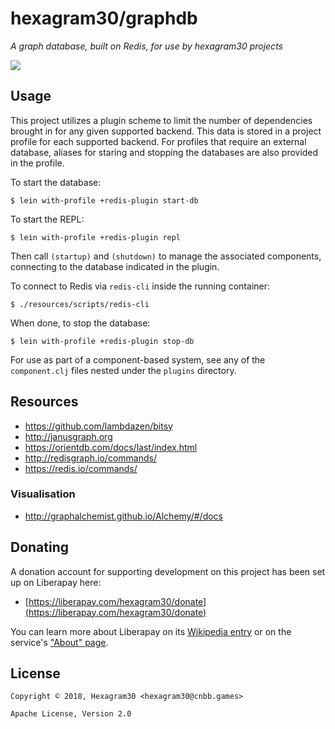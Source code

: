 # hexagram30/graphdb

*A graph database, built on Redis, for use by hexagram30 projects*

[![][logo]][logo-large]


## Usage

This project utilizes a plugin scheme to limit the number of dependencies
brought in for any given supported backend. This data is stored in a
project profile for each supported backend. For profiles that require an
external database, aliases for staring and stopping the databases are also
provided in the profile.

To start the database:
```
$ lein with-profile +redis-plugin start-db
```

To start the REPL:
```
$ lein with-profile +redis-plugin repl
```

Then call `(startup)` and `(shutdown)` to manage the associated components,
connecting to the database indicated in the plugin.

To connect to Redis via `redis-cli` inside the running container:
```
$ ./resources/scripts/redis-cli
```

When done, to stop the database:
```
$ lein with-profile +redis-plugin stop-db
```

For use as part of a component-based system, see any of the `component.clj`
files nested under the `plugins` directory.


## Resources

* https://github.com/lambdazen/bitsy
* http://janusgraph.org
* https://orientdb.com/docs/last/index.html
* http://redisgraph.io/commands/
* https://redis.io/commands/


### Visualisation

* http://graphalchemist.github.io/Alchemy/#/docs


## Donating

A donation account for supporting development on this project has been set up
on Liberapay here:

* [https://liberapay.com/hexagram30/donate](https://liberapay.com/hexagram30/donate)

You can learn more about Liberapay on its [Wikipedia entry][libera-wiki] or on the
service's ["About" page][libera-about].

[libera-wiki]: https://en.wikipedia.org/wiki/Liberapay
[libera-about]: https://liberapay.com/about/


## License

```
Copyright © 2018, Hexagram30 <hexagram30@cnbb.games>

Apache License, Version 2.0
```

<!-- Named page links below: /-->

[logo]: https://raw.githubusercontent.com/hexagram30/resources/master/branding/logo/h30-logo-2-long-with-text-x695.png
[logo-large]: https://raw.githubusercontent.com/hexagram30/resources/master/branding/logo/h30-logo-2-long-with-text-x3440.png
[comp-graphdb]: https://github.com/hexagram30/hexagramMUSH/blob/master/src/hexagram30/mush/components/database.clj
